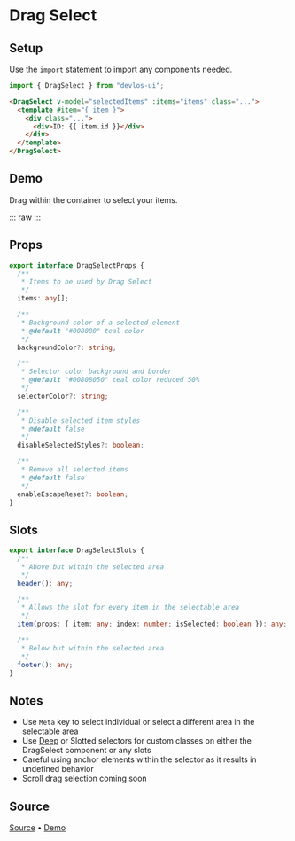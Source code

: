 # Drag Select

## Setup

Use the `import` statement to import any components needed.

```js
import { DragSelect } from "devlos-ui";
```

```html
<DragSelect v-model="selectedItems" :items="items" class="...">
  <template #item="{ item }">
    <div class="...">
      <div>ID: {{ item.id }}</div>
    </div>
  </template>
</DragSelect>
```

## Demo

Drag within the container to select your items.

<script setup>
  import DragSelectDemo from '../demos/DragSelectDemo.vue'
</script>

::: raw
<DragSelectDemo />
:::

## Props

```ts
export interface DragSelectProps {
  /**
   * Items to be used by Drag Select
   */
  items: any[];

  /**
   * Background color of a selected element
   * @default "#008080" teal color
   */
  backgroundColor?: string;

  /**
   * Selector color background and border
   * @default "#00808050" teal color reduced 50%
   */
  selectorColor?: string;

  /**
   * Disable selected item styles
   * @default false
   */
  disableSelectedStyles?: boolean;

  /**
   * Remove all selected items
   * @default false
   */
  enableEscapeReset?: boolean;
}
```

## Slots

```ts
export interface DragSelectSlots {
  /**
   * Above but within the selected area
   */
  header(): any;

  /**
   * Allows the slot for every item in the selectable area
   */
  item(props: { item: any; index: number; isSelected: boolean }): any;

  /**
   * Below but within the selected area
   */
  footer(): any;
}
```

## Notes

- Use `Meta` key to select individual or select a different area in the selectable area
- Use [Deep](https://vuejs.org/api/sfc-css-features.html#deep-selectors) or Slotted selectors for custom classes on either the DragSelect component or any slots
- Careful using anchor elements within the selector as it results in undefined behavior
- Scroll drag selection coming soon

## Source

[Source](https://github.com/devloos/devlos-ui/blob/main/package/src/DragSelect/DragSelect.vue) • [Demo](https://github.com/devloos/devlos-ui/blob/main/docs/src/demos/DragSelect.vue)
